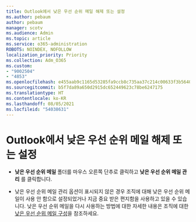 ```yaml
---
title: Outlook에서 낮은 우선 순위 메일 해제 또는 설정
ms.author: pebaum
author: pebaum
manager: scotv
ms.audience: Admin
ms.topic: article
ms.service: o365-administration
ROBOTS: NOINDEX, NOFOLLOW
localization_priority: Priority
ms.collection: Adm_O365
ms.custom:
- "9002504"
- "4853"
ms.openlocfilehash: e455aab9c1165d53285fa9ccb8c735aa37c214c00633f3b5640a2583dee53226
ms.sourcegitcommit: b5f7da89a650d2915dc652449623c78be6247175
ms.translationtype: HT
ms.contentlocale: ko-KR
ms.lasthandoff: 08/05/2021
ms.locfileid: "54038631"
---
```

# <a name="turn-off-or-on-clutter-in-outlook"></a>Outlook에서 낮은 우선 순위 메일 해제 또는 설정

- **낮은 우선 순위 메일** 폴더를 마우스 오른쪽 단추로 클릭하고 **낮은 우선 순위 메일 관리** 를 클릭합니다.   

- 낮은 우선 순위 메일 관리 옵션이 표시되지 않은 경우 조직에 대해 낮은 우선 순위 메일이 사용 안 함으로 설정되었거나 지금 중요 받은 편지함을 사용하고 있을 수 있습니다. 낮은 우선 순위 메일을 다시 사용하는 방법에 대한 자세한 내용은 조직에 대한 [낮은 우선 순위 메일 구성](https://support.office.com/article/832276bd-d024-47b6-a80a-a6b884907a5b?wt.mc_id=SCL_a9c72a77-1bc4-40e6-ba6d-103c1d1aba4c_AdmHlp)을 참조하세요.
